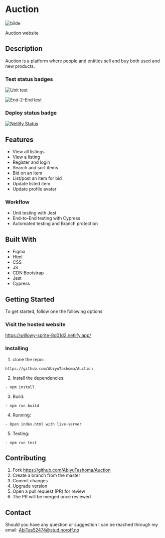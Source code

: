 # Auction
![bilde](https://github.com/user-attachments/assets/9aa6d3e2-e2bb-4383-a9f2-4edfd64392af)

Auction website

## Description

Auction is a platform where people and entities sell and buy both used and new products.

### Test status badges

![Unit test](https://github.com/AbiyuTashoma/Auction/actions/workflows/unit-test.yml/badge.svg)

![End-2-End test](https://github.com/AbiyuTashoma/Auction/actions/workflows/e2e-test.yml/badge.svg)

### Deploy status badge

[![Netlify Status](https://api.netlify.com/api/v1/badges/2ce0667d-4337-4e5c-9794-3afaab5f02a9/deploy-status)](https://app.netlify.com/sites/willowy-sprite-8d01d2/deploys)

## Features

- View all listings
- View a listing
- Register and login
- Search and sort items
- Bid on an item
- List/post an item for bid
- Update listed item
- Update profile avatar

### Workflow

- Unit testing with Jest
- End-to-End testing with Cypress
- Automated testing and Branch protection

## Built With

- Figma
- Html
- CSS
- JS
- CDN Bootstrap
- Jest
- Cypress

## Getting Started

To get started, follow one the following options

### Visit the hosted website

https://willowy-sprite-8d01d2.netlify.app/

### Installing

1. clone the repo:

```
https://github.com/AbiyuTashoma/Auction
```

2. Install the dependencies:

```
- npm install
```

3. Build:

```
- npm run build
```

4. Running:

```
- Open index.html with live-server
```

5. Testing:

```
- npm run test
```

## Contributing

1. Fork https://github.com/AbiyuTashoma/Auction
2. Create a branch from the master
3. Commit changes
4. Upgrade version
5. Open a pull request (PR) for review
6. The PR will be merged once reviewed

## Contact

Should you have any question or suggestion I can be reached through my email: AbiTas52474@stud.noroff.no
